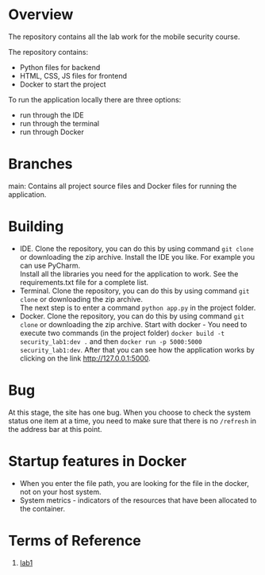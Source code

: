 # Overview
The repository contains all the lab work for the mobile security course.  

The repository contains:
  * Python files for backend
  * HTML, CSS, JS files for frontend
  * Docker to start the project

To run the application locally there are three options:  
  * run through the IDE
  * run through the terminal 
  * run through Docker

# Branches
main: Contains all project source files and Docker files for running the application.

# Building
+ IDE. Clone the repository, you can do this by using command ```git clone``` or downloading the zip archive. Install the IDE you like. For example you can use PyCharm.  
Install all the libraries you need for the application to work. See the requirements.txt file for a complete list.
+ Terminal. Clone the repository, you can do this by using command ```git clone``` or downloading the zip archive.  
The next step is to enter a command ```python app.py``` in the project folder.
+ Docker. Clone the repository, you can do this by using command ```git clone``` or downloading the zip archive.
Start with docker - You need to execute two commands (in the project folder) ```docker build -t security_lab1:dev .``` and then ```docker run -p 5000:5000 security_lab1:dev```.
After that you can see how the application works by clicking on the link http://127.0.0.1:5000.

# Bug
At this stage, the site has one bug. When you choose to check the system status one item at a time, you need to make sure that there is no ```/refresh``` in the address bar at this point.

# Startup features in Docker
+ When you enter the file path, you are looking for the file in the docker, not on your host system.
+ System metrics - indicators of the resources that have been allocated to the container.


# Terms of Reference
1. [lab1](https://github.com/andrey1pf/Mobile-security/blob/main/Conditions/Task%201%20-%20OS%20and%20Device%20Info.pdf)
